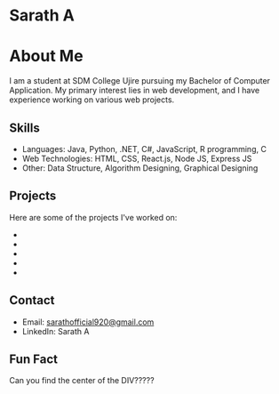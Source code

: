 # Sarath A

# About Me

I am a student at SDM College Ujire pursuing my Bachelor of Computer Application. My primary interest lies in web development, and I have experience working on various web projects.

## Skills

- Languages: Java, Python, .NET, C#, JavaScript, R programming, C
- Web Technologies: HTML, CSS, React.js, Node JS, Express JS
- Other: Data Structure, Algorithm Designing, Graphical Designing

## Projects

Here are some of the projects I've worked on:

- [Project 1]: [https://saratha9.github.io/Pranavam/]
- [Project 2]: (https://saratha9.github.io/Move-It/)
- [Project 3]: https://saratha9.github.io/Dice-Game/
- [Project 3]: https://saratha9.github.io/BeatMaster-Drum-Kit-Challenge/
- [Project 3]: https://saratha9.github.io/Dev.com/


## Contact

- Email: sarathofficial920@gmail.com
- LinkedIn: Sarath A

## Fun Fact

Can you find the center of the DIV?????
